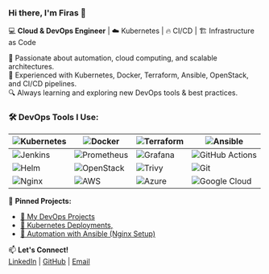 ### Hi there, I'm Firas 👋  

💻 **Cloud & DevOps Engineer** | ☁️ Kubernetes | 🔥 CI/CD | 🏗️ Infrastructure as Code  

🚀 Passionate about automation, cloud computing, and scalable architectures.  
🔹 Experienced with Kubernetes, Docker, Terraform, Ansible, OpenStack, and CI/CD pipelines.  
🔍 Always learning and exploring new DevOps tools & best practices.  

### 🛠️ **DevOps Tools I Use:**  
| ![Kubernetes](https://img.shields.io/badge/Kubernetes-326ce5?logo=kubernetes&logoColor=white)  | ![Docker](https://img.shields.io/badge/Docker-2496ed?logo=docker&logoColor=white)  | ![Terraform](https://img.shields.io/badge/Terraform-7B42BC?logo=terraform&logoColor=white)  | ![Ansible](https://img.shields.io/badge/Ansible-000000?logo=ansible&logoColor=white)  |
| ------------------------------------------ | ------------------------------------------ | ------------------------------------------- | ----------------------------------------- |
| ![Jenkins](https://img.shields.io/badge/Jenkins-D24939?logo=jenkins&logoColor=white)  | ![Prometheus](https://img.shields.io/badge/Prometheus-FF8C00?logo=prometheus&logoColor=white)  | ![Grafana](https://img.shields.io/badge/Grafana-F46800?logo=grafana&logoColor=white)  | ![GitHub Actions](https://img.shields.io/badge/GitHub%20Actions-2088FF?logo=github-actions&logoColor=white)  |
| ![Helm](https://img.shields.io/badge/Helm-0F1D35?logo=helm&logoColor=white)  | ![OpenStack](https://img.shields.io/badge/OpenStack-DF1E00?logo=openstack&logoColor=white)  | ![Trivy](https://img.shields.io/badge/Trivy-3E7CC6?logo=trivy&logoColor=white)  | ![Git](https://img.shields.io/badge/Git-F05032?logo=git&logoColor=white)  |
| ![Nginx](https://img.shields.io/badge/Nginx-009639?logo=nginx&logoColor=white)  | ![AWS](https://img.shields.io/badge/AWS-232F3E?logo=amazonaws&logoColor=white)  | ![Azure](https://img.shields.io/badge/Azure-0089D6?logo=microsoftazure&logoColor=white)  | ![Google Cloud](https://img.shields.io/badge/Google_Cloud-4285F4?logo=google-cloud&logoColor=white)  |

  
📌 **Pinned Projects:**  
- [🔗 My DevOps Projects](https://github.com/dehech/devops)  
- [🚀 Kubernetes Deployments](https://github.com/dehech/K8S-Projet)[,](https://github.com/dehech/docker-project)
- [🤖 Automation with Ansible (Nginx Setup)](https://github.com/dehech/ansible_nginx) 

📫 **Let's Connect!**  
[LinkedIn](https://www.linkedin.com/in/firas-dehech-b4122a239) | [GitHub](https://github.com/dehech) | [Email](mailto:firas.dehech@gmail.com)  
